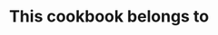 ---
layout: layouts/home.njk
title: This cookbook belongs to
authorInTitle: true
metaTitle: Home
highlightedTag: Favorite ⭐
highlightedTitle: Some of my favorite recipes
highlightedLinkText: All my favorite recipes
---